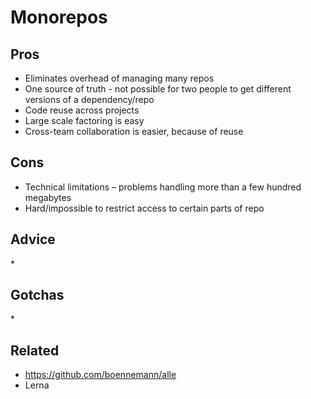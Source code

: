 # Monorepos

## Pros

-   Eliminates overhead of managing many repos
-   One source of truth - not possible for two people to get different versions of a dependency/repo
-   Code reuse across projects
-   Large scale factoring is easy
-   Cross-team collaboration is easier, because of reuse

## Cons

-   Technical limitations – problems handling more than a few hundred megabytes
-   Hard/impossible to restrict access to certain parts of repo

## Advice

\*

## Gotchas

\*

## Related

-   <https://github.com/boennemann/alle>
-   Lerna
